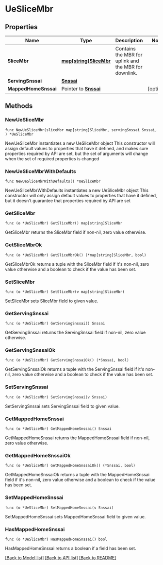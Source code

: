 # UeSliceMbr

## Properties

Name | Type | Description | Notes
------------ | ------------- | ------------- | -------------
**SliceMbr** | [**map[string]SliceMbr**](SliceMbr.md) | Contains the MBR for uplink and the MBR for downlink. | 
**ServingSnssai** | [**Snssai**](Snssai.md) |  | 
**MappedHomeSnssai** | Pointer to [**Snssai**](Snssai.md) |  | [optional] 

## Methods

### NewUeSliceMbr

`func NewUeSliceMbr(sliceMbr map[string]SliceMbr, servingSnssai Snssai, ) *UeSliceMbr`

NewUeSliceMbr instantiates a new UeSliceMbr object
This constructor will assign default values to properties that have it defined,
and makes sure properties required by API are set, but the set of arguments
will change when the set of required properties is changed

### NewUeSliceMbrWithDefaults

`func NewUeSliceMbrWithDefaults() *UeSliceMbr`

NewUeSliceMbrWithDefaults instantiates a new UeSliceMbr object
This constructor will only assign default values to properties that have it defined,
but it doesn't guarantee that properties required by API are set

### GetSliceMbr

`func (o *UeSliceMbr) GetSliceMbr() map[string]SliceMbr`

GetSliceMbr returns the SliceMbr field if non-nil, zero value otherwise.

### GetSliceMbrOk

`func (o *UeSliceMbr) GetSliceMbrOk() (*map[string]SliceMbr, bool)`

GetSliceMbrOk returns a tuple with the SliceMbr field if it's non-nil, zero value otherwise
and a boolean to check if the value has been set.

### SetSliceMbr

`func (o *UeSliceMbr) SetSliceMbr(v map[string]SliceMbr)`

SetSliceMbr sets SliceMbr field to given value.


### GetServingSnssai

`func (o *UeSliceMbr) GetServingSnssai() Snssai`

GetServingSnssai returns the ServingSnssai field if non-nil, zero value otherwise.

### GetServingSnssaiOk

`func (o *UeSliceMbr) GetServingSnssaiOk() (*Snssai, bool)`

GetServingSnssaiOk returns a tuple with the ServingSnssai field if it's non-nil, zero value otherwise
and a boolean to check if the value has been set.

### SetServingSnssai

`func (o *UeSliceMbr) SetServingSnssai(v Snssai)`

SetServingSnssai sets ServingSnssai field to given value.


### GetMappedHomeSnssai

`func (o *UeSliceMbr) GetMappedHomeSnssai() Snssai`

GetMappedHomeSnssai returns the MappedHomeSnssai field if non-nil, zero value otherwise.

### GetMappedHomeSnssaiOk

`func (o *UeSliceMbr) GetMappedHomeSnssaiOk() (*Snssai, bool)`

GetMappedHomeSnssaiOk returns a tuple with the MappedHomeSnssai field if it's non-nil, zero value otherwise
and a boolean to check if the value has been set.

### SetMappedHomeSnssai

`func (o *UeSliceMbr) SetMappedHomeSnssai(v Snssai)`

SetMappedHomeSnssai sets MappedHomeSnssai field to given value.

### HasMappedHomeSnssai

`func (o *UeSliceMbr) HasMappedHomeSnssai() bool`

HasMappedHomeSnssai returns a boolean if a field has been set.


[[Back to Model list]](../README.md#documentation-for-models) [[Back to API list]](../README.md#documentation-for-api-endpoints) [[Back to README]](../README.md)


